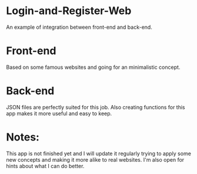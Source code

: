 ﻿# Login-and-Register-Web
An example of integration between front-end and back-end.
# Front-end
Based on some famous websites and going for an minimalistic concept.
# Back-end
JSON files are perfectly suited for this job. Also creating functions for this app makes it more useful and easy to keep.
# Notes:
This app is not finished yet and I will update it regularly trying to apply some new concepts and making it more alike to real websites.
I'm also open for hints about what I can do better.
